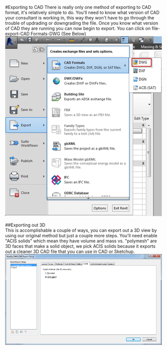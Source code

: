#Exporting to CAD
There is really only one method of exporting to CAD format, it's relatively simple to do. You'll need to know what version of CAD your consultant is working in, this way they won't have to go through the trouble of updrading or downgrading the file. Once you know what version of CAD they are running you can now begin to export. You can click on file-export-CAD Formats-DWG (See Below)
<br>
<img src="images/8/ExportDWG.png">
<br>
<br>
##Exporting out 3D 
<br>
This is accomplishable a couple of ways, you can export out a 3D view by using our original method but just a couple more steps. You'll need enable "ACIS solids" which mean they have volume and mass vs. "polymesh" are 3D faces that make a solid object, we pick ACIS solids because it exports out a cleaner 3D CAD file that you can use in CAD or Sketchup. 
<br>
<img src="images/8/ExportSolids.png">
